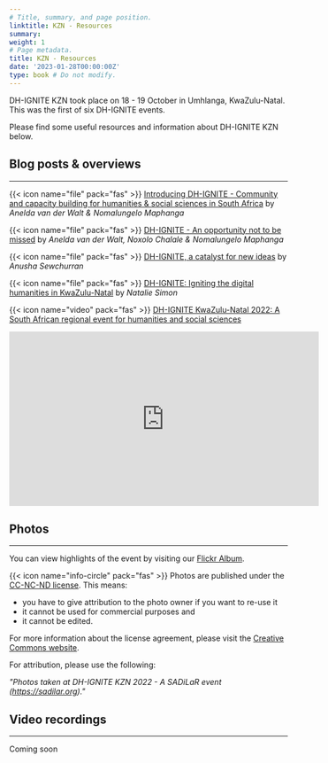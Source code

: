 ```yaml
---
# Title, summary, and page position.
linktitle: KZN - Resources
summary: 
weight: 1
# Page metadata.
title: KZN - Resources
date: '2023-01-28T00:00:00Z'
type: book # Do not modify.
---
```


DH-IGNITE KZN took place on 18 - 19 October in Umhlanga, KwaZulu-Natal. This was the first of six DH-IGNITE events.

Please find some useful resources and information about DH-IGNITE KZN below.

## Blog posts & overviews
---

 {{< icon name="file" pack="fas" >}} [Introducing DH-IGNITE - Community and capacity building for humanities & social sciences in South Africa](https://dh-ignite.org/post/2022/09/dh-ignite-launched/) by _Anelda van der Walt & Nomalungelo Maphanga_

 {{< icon name="file" pack="fas" >}} [DH-IGNITE - An opportunity not to be missed](https://dh-ignite.org/post/2023/01/dh-ignite-kzn/) by _Anelda van der Walt, Noxolo Chalale & Nomalungelo Maphanga_

 {{< icon name="file" pack="fas" >}} [DH-IGNITE, a catalyst for new ideas](https://dh-ignite.org/post/2023/01/dh-ignite-feedback-kzn1/) by _Anusha Sewchurran_

 {{< icon name="file" pack="fas" >}} [DH-IGNITE: Igniting the digital humanities in KwaZulu-Natal](https://www.sadilar.org/index.php/en/2-general/372-dh-ignite-igniting-the-digital-humanities-in-kwazulu-natal-2) by _Natalie Simon_

{{< icon name="video" pack="fas" >}} [DH-IGNITE KwaZulu-Natal 2022: A South African regional event for humanities and social sciences](https://youtu.be/bZ0jQ9lV3_s)

 <iframe width="560" height="315" src="https://www.youtube.com/embed/bZ0jQ9lV3_s" title="YouTube video player" frameborder="0" allow="accelerometer; autoplay; clipboard-write; encrypted-media; gyroscope; picture-in-picture; web-share" allowfullscreen></iframe>

## Photos
---

You can view highlights of the event by visiting our [Flickr Album](https://flic.kr/s/aHBqjAdHXF).

 {{< icon name="info-circle" pack="fas" >}} Photos are published under the [CC-NC-ND license](https://creativecommons.org/licenses/by-nc-nd/4.0/). This means:
 - you have to give attribution to the photo owner if you want to re-use it
 - it cannot be used for commercial purposes and 
 - it cannot be edited. 
 
 For more information about the license agreement, please visit the [Creative Commons website](https://creativecommons.org/licenses/by-nc-nd/4.0/). 

 For attribution, please use the following:

 _"Photos taken at DH-IGNITE KZN 2022 - A SADiLaR event (https://sadilar.org)."_


## Video recordings
---

Coming soon
